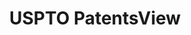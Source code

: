 ---
layout: default
bigquery: https://console.cloud.google.com/bigquery?p=patents-public-data&d=patentsview&page=dataset
citation: Attribution should be given to PatentsView for use, distribution, or derivative
  works.
code: https://github.com/CSSIP-AIR/PatentsView-Code-Snippets/
contributors: USPTO
cost: None
description: 'PatentsView includes US patent data including raw data (summaries, applications,
  pregrant applications), disambugations of inventors and assignees, and inventor
  gender estimates.  Also foreign priority data, # of figures and sheets, and government
  interest statements.'
documentation: https://patentsview.org/query/builder-faqs
last_edit: 04/06/2022, 15:25:48
location: https://patentsview.org/
maintained_by: USPTO
record_creation_timestamp: 12/2/2020 17:20:46
schema_fields:
- disamb_inventor_id_20190820
- county_fips
- section
- name
- f371_date
- disamb_inventor_id_20200331
- category_id
- attribution_status
- ipc_version_indicator
- term_grant
- series_code
- disamb_assignee_id_20200929
- gi_statement
- subclass_id
- longitude
- disamb_inventor_id_20171003
- level_one
- filename
- _371_date
- action_date
- length
- disamb_assignee_id_20200331
- male_flag
- disamb_inventor_id_20170307
- deceased
- group_id
- disamb_inventor_id_20191008
- reldocno
- withdrawn
- latin_name
- exemplary
- num_figures
- designation
- location_id
- name_last
- inventor_id
- field_title
- rawassignee_id
- term_disclaimer
- term_extension
- disamb_inventor_id_20181127
- city
- subcategory_id
- disamb_assignee_id_20191231
- level_three
- group
- rawinventor_id
- publication_number
- abstract
- field_id
- classification_data_source
- classification_status
- status
- disamb_inventor_id_20170808
- latlong
- classification_level
- role
- disamb_assignee_id_20181127
- latitude
- symbol_position
- level_two
- disamb_inventor_id_20200630
- title
- date
- number
- dependent
- _102_date
- section_id
- sector_title
- f102_date
- num
- disclaimer_date
- country
- subsection_id
- classification_value
- id
- patent_id
- disamb_assignee_id_20190820
- county
- application_id
- applicant_type
- variety
- disamb_inventor_id_20190312
- num_sheets
- rule_47
- subgroup
- doc_type
- disamb_assignee_id_20191008
- rawlocation_id
- disamb_inventor_id_20201229
- mainclass_id
- doctype
- disamb_assignee_id_20200630
- relkind
- organization
- state_fips
- disamb_inventor_id_20180528
- fname
- sequence
- rel_id
- type
- uuid
- text
- disamb_inventor_id_20171226
- name_first
- lawyer_id
- citation_id
- main_group
- kind
- disamb_inventor_id_20191231
- male
- lapse_of_patent
- state
- subclass
- organization_id
- lname
- ipc_class
- num_claims
- subgroup_id
- country_transformed
- disamb_inventor_id_20200929
- contract_award_number
- disamb_assignee_id_20190312
- category
- assignee_id
shortname: patentsview
tags:
- disambiguation
- United States
- gender
terms_of_use: Creative Commons Attribution 4.0 International License.
timeframe: 1963-1999
title: USPTO PatentsView
uuid: cf1780b1-e265-4e49-8d1d-83b9cfe0fd9a
---